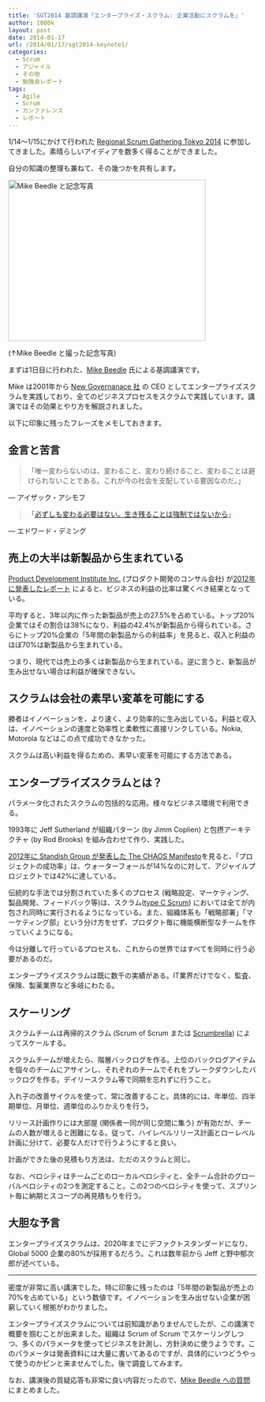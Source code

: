 ```yaml
---
title: 'SGT2014 基調講演「エンタープライズ・スクラム: 企業活動にスクラムを」'
author: 1000k
layout: post
date: 2014-01-17
url: /2014/01/17/sgt2014-keynote1/
categories:
  - Scrum
  - アジャイル
  - その他
  - 勉強会レポート
tags:
  - Agile
  - Scrum
  - カンファレンス
  - レポート
---
```

1/14～1/15にかけて行われた <a href="http://scrumgatheringtokyo.org/2014/" onclick="_gaq.push(['_trackEvent', 'outbound-article', 'http://scrumgatheringtokyo.org/2014/', 'Regional Scrum Gathering Tokyo 2014']);" >Regional Scrum Gathering Tokyo 2014</a> に参加してきました。素晴らしいアイディアを数多く得ることができました。
  
自分の知識の整理も兼ねて、その幾つかを共有します。

<img src="http://blog.1000k.net/wp-content/uploads/mike_beedle_and_1000kei.jpg" alt="Mike Beedle と記念写真" width="400" height="327" />

(↑Mike Beedle と撮った記念写真)

まずは1日目に行われた、<a href="http://www.scrumalliance.org/community/profile/mbeedle" onclick="_gaq.push(['_trackEvent', 'outbound-article', 'http://www.scrumalliance.org/community/profile/mbeedle', 'Mike Beedle']);" >Mike Beedle</a> 氏による基調講演です。
  
Mike は2001年から <a href="http://www.newgovernance.com/" onclick="_gaq.push(['_trackEvent', 'outbound-article', 'http://www.newgovernance.com/', 'New Governanace 社']);" >New Governanace 社</a> の CEO としてエンタープライズスクラムを実践しており、全てのビジネスプロセスをスクラムで実践しています。講演ではその効果とやり方を解説されました。

以下に印象に残ったフレーズをメモしておきます。

<!--more-->

## 金言と苦言

> 「唯一変わらないのは、変わること、変わり続けること、変わることは避けられないことである。これが今の社会を支配している要因なのだ。」 

&#8212; アイザック・アシモフ

> 「<a href="http://www.quotes.net/quote/8532" onclick="_gaq.push(['_trackEvent', 'outbound-article', 'http://www.quotes.net/quote/8532', '必ずしも変わる必要はない。生き残ることは強制ではないから']);" >必ずしも変わる必要はない。生き残ることは強制ではないから</a>」 

&#8212; エドワード・デミング

## 売上の大半は新製品から生まれている

<a href="http://www.prod-dev.com/" onclick="_gaq.push(['_trackEvent', 'outbound-article', 'http://www.prod-dev.com/', 'Product Development Institute Inc.']);" >Product Development Institute Inc.</a> (プロダクト開発のコンサル会社) が<a href="http://www.stage-gate.net/downloads/working_papers/wp_32.pdf" onclick="_gaq.push(['_trackEvent','download','http://www.stage-gate.net/downloads/working_papers/wp_32.pdf']);" >2012年に発表したレポート</a> によると、ビジネスの利益の比率は驚くべき結果となっている。

平均すると、3年以内に作った新製品が売上の27.5%を占めている。トップ20%企業ではその割合は38%になり、利益の42.4%が新製品から得られている。さらにトップ20%企業の「5年間の新製品からの利益率」を見ると、収入と利益のほぼ70%は新製品から生まれている。

つまり、現代では売上の多くは新製品から生まれている。逆に言うと、新製品が生み出せない場合は利益が確保できない。

## スクラムは会社の素早い変革を可能にする

勝者はイノベーションを、より速く、より効率的に生み出している。利益と収入は、イノベーションの速度と効率性と柔軟性に直接リンクしている。Nokia, Motorola などはこの点で成功できなかった。

スクラムは高い利益を得るための、素早い変革を可能にする方法である。

## エンタープライズスクラムとは？

パラメータ化されたスクラムの包括的な応用。様々なビジネス環境で利用できる。

1993年に Jeff Sutherland が組織パターン (by Jimm Coplien) と包摂アーキテクチャ (by Rod Brooks) を組み合わせて作り、実践した。

<a href="http://www.mountaingoatsoftware.com/blog/agile-succeeds-three-times-more-often-than-waterfall" onclick="_gaq.push(['_trackEvent', 'outbound-article', 'http://www.mountaingoatsoftware.com/blog/agile-succeeds-three-times-more-often-than-waterfall', '2012年に Standish Group が発表した The CHAOS Manifesto']);" >2012年に Standish Group が発表した The CHAOS Manifesto</a>を見ると、「プロジェクトの成功率」は、ウォーターフォールが14%なのに対して、アジャイルプロジェクトでは42%に達している。

伝統的な手法では分割されていた多くのプロセス (戦略設定、マーケティング、製品開発、フィードバック等)は、スクラム(<a href="http://www.researchgate.net/publication/4231052_Future_of_scrum_parallel_pipelining_of_sprints_in_complex_projects/file/504635217707db28aa.pdf" onclick="_gaq.push(['_trackEvent','download','http://www.researchgate.net/publication/4231052_Future_of_scrum_parallel_pipelining_of_sprints_in_complex_projects/file/504635217707db28aa.pdf']);" >type C Scrum</a>) においては全てが内包され同時に実行されるようになっている。また、組織体系も「戦略部署」「マーケティング部」という分け方をせず、プロダクト毎に機能横断型なチームを作っていくようになる。

今は分離して行っているプロセスも、これからの世界ではすべてを同時に行う必要があるのだ。

エンタープライズスクラムは既に数千の実績がある。IT業界だけでなく、監査、保険、製薬業界など多岐にわたる。

## スケーリング

スクラムチームは再帰的スクラム (Scrum of Scrum または <a href="http://www.scrumalliance.org/system/slides/52/original/Scrumbrella%20-%20Scaling%20Scrum.pdf?1319033124" onclick="_gaq.push(['_trackEvent', 'outbound-article', 'http://www.scrumalliance.org/system/slides/52/original/Scrumbrella%20-%20Scaling%20Scrum.pdf?1319033124', 'Scrumbrella']);" >Scrumbrella</a>) によってスケールする。

スクラムチームが増えたら、階層バックログを作る。上位のバックログアイテムを個々のチームにアサインし、それぞれのチームでそれをブレークダウンしたバックログを作る。デイリースクラム等で同期を忘れずに行うこと。

入れ子の改善サイクルを使って、常に改善すること。具体的には、年単位、四半期単位、月単位、週単位のふりかえりを行う。

リリース計画作りには大部屋 (関係者一同が同じ空間に集う) が有効だが、チームの人数が増えると困難になる。従って、ハイレベルリリース計画とローレベル計画に分けて、必要な人だけで行うようにすると良い。
  
計画ができた後の見積もり方法は、ただのスクラムと同じ。
  
なお、ベロシティはチームごとのローカルベロシティと、全チーム合計のグローバルベロシティの2つを測定すること。この2つのベロシティを使って、スプリント毎に納期とスコープの再見積もりを行う。

## 大胆な予言

エンタープライズスクラムは、2020年までにデファクトスタンダードになり、Global 5000 企業の80%が採用するだろう。これは数年前から Jeff と野中郁次郎が述べている。

* * *

密度が非常に高い講演でした。特に印象に残ったのは「5年間の新製品が売上の70%を占めている」という数値です。イノベーションを生み出せない企業が困窮していく根拠がわかりました。

エンタープライズスクラムについては前知識がありませんでしたが、この講演で概要を掴むことが出来ました。組織は Scrum of Scrum でスケーリングしつつ、多くのパラメータを使ってビジネスを計測し、方針決めに使うようです。このパラメータは発表資料には大量に書いてあるのですが、具体的にいつどうやって使うのかピンと来ませんでした。後で調査してみます。

なお、講演後の質疑応答も非常に良い内容だったので、<a href="http://blog.1000k.net/2014/01/17/mike-beedle-%e3%81%b8%e3%81%ae%e8%b3%aa%e5%95%8f/" onclick="_gaq.push(['_trackEvent', 'outbound-article', 'http://blog.1000k.net/2014/01/17/mike-beedle-%e3%81%b8%e3%81%ae%e8%b3%aa%e5%95%8f/', 'Mike Beedle への質問']);" >Mike Beedle への質問</a>にまとめました。